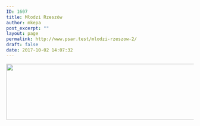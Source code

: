 ```yaml
---
ID: 1607
title: Młodzi Rzeszów
author: mkepa
post_excerpt: ""
layout: page
permalink: http://www.psar.test/mlodzi-rzeszow-2/
draft: false
date: 2017-10-02 14:07:32
---
```

<a href="http://www.psar.test/wp-content/uploads/2017/10/mlodzi_rzeszow.jpg"><img class="alignnone size-full wp-image-1658" src="http://www.psar.test/wp-content/uploads/2017/10/mlodzi.png" alt="" width="966" height="151" /></a>